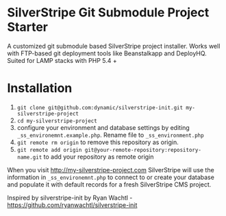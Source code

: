 SilverStripe Git Submodule Project Starter
=================

A customized git submodule based SilverStripe project installer. Works well with FTP-based git deployment tools like Beanstalkapp and DeployHQ. Suited for LAMP stacks with PHP 5.4 +

Installation
=================

1. `git clone git@github.com:dynamic/silverstripe-init.git my-silverstripe-project`
2. `cd my-silverstripe-project`
3. configure your environment and database settings by editing `_ss_environemnt.example.php`. Rename file to `_ss_environment.php`
4. `git remote rm origin` to remove this repository as origin. 
5. `git remote add origin git@your-remote-repository:repository-name.git` to add your repository as remote origin

When you visit http://my-silverstripe-project.com SilverStripe will use the information in `_ss_environemnt.php` to connect to or create your database and populate it with default records for a fresh SilverStripe CMS project.

Inspired by silverstripe-init by Ryan Wachtl - https://github.com/ryanwachtl/silverstripe-init